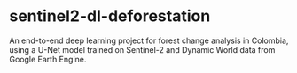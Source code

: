 # sentinel2-dl-deforestation
 An end-to-end deep learning project for forest change analysis in Colombia, using a U-Net model trained on Sentinel-2 and Dynamic World data from Google Earth Engine.
